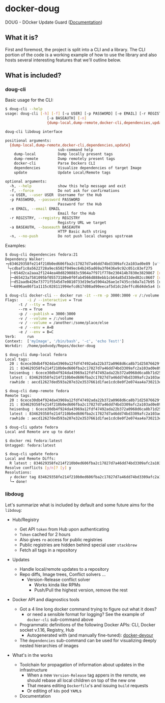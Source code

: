 # docker-doug
DOUG - DOcker Update Guard ([Documentation](https://shaded-enmity.github.io/docker-doug/))

## What it is?
First and foremost, the project is split into a CLI and a library. The CLI
portion of the code is a working example of how to use the library and also
hosts several interesting features that we'll outline below.

## What is included?

### doug-cli

Basic usage for the CLI:

```bash
$ doug-cli --help
usage: doug-cli [-h] [-f] [-u USER] [-p PASSWORD] [-e EMAIL] [-r REGISTRY]
                   [-a BASEAUTH] [-n]
                   {dump-local,dump-remote,docker-cli,dependencies,update} ...

doug-cli libdoug interface

positional arguments:
  {dump-local,dump-remote,docker-cli,dependencies,update}
                        sub-command help
    dump-local          Dump locally present tags
    dump-remote         Dump remotely present tags
    docker-cli          Parse Dockers CLI
    dependencies        Visualize dependencies of target Image
    update              Update Local/Remote tags

optional arguments:
  -h, --help            show this help message and exit
  -f, --force           Do not ask for confirmations
  -u USER, --user USER  Username for the Hub
  -p PASSWORD, --password PASSWORD
                        Password for the Hub
  -e EMAIL, --email EMAIL
                        Email for the Hub
  -r REGISTRY, --registry REGISTRY
                        Registry URL we target
  -a BASEAUTH, --baseauth BASEAUTH
                        HTTP Basic Auth string
  -n, --no-push         Do not push local changes upstream
``` 

Examples:
```bash
$ doug-cli dependencies fedora:21
Dependency Walker:
╺┬834629358fe214f210b0ed606fba2c17827d7a46dd74bd3309afc2a103ad0e89 [u'fedora:21', u'fedora:latest']
 └┬cdbaf1c8a5622728a9ec6502f049ec64b245ad69a3f0436e9c92c051c83ef275 
  ├─654d2ca2aaa2f1244ea40d8290883c5964a7f971f778e230414b7830e3829867 [u'pavelo/doug:1.0.3-1']
  ├─d65423a7581095bf05573180e0f0fab4566d888ebb1cb64a85d33ded02cc0607 [u'pavelo/doug:1.0.2']
  ├─d52aadb426e73771f5545d7e0810733d19e5a5904a26ae1e7435ccb8a7a17b95 [u'pavelo/doug:1.0.0', u'pavelo/doug:1.0.1']
  └─6896ae86f1a1115c028111994efcd617d08ad90eecaf5d1dc2deffcd6d4de5a4 [u'pavelo/doug:latest', u'pavelo/doug:1.0.3']

$ doug-cli docker-cli -- docker run -it --rm -p 3000:3000 -v /:/volume -v /another:/some/place/else -e A=B -e B=C myImage /bin/bash -c "echo Test!"
Flags:    -i / --interactive = True
	  -t / --tty = True
	  --rm = True
	  -p / --publish = 3000:3000
	  -v / --volume = /:/volume
	  -v / --volume = /another:/some/place/else
	  -e / --env = A=B
	  -e / --env = B=C
Verb:     run
Context:  ['myImage', '/bin/bash', '-c', 'echo Test!']
Workdir:  /home/podvody/Repos/docker-doug

$ doug-cli dump-local fedora
Local tags:
  20 : 6cece30db4f924da43969a12fdf47492ada22b372a0968d6ca8b71d25876629f
  21 : 834629358fe214f210b0ed606fba2c17827d7a46dd74bd3309afc2a103ad0e89
  heisenbug : 6cece30db4f924da43969a12fdf47492ada22b372a0968d6ca8b71d25876629f
  latest : 834629358fe214f210b0ed606fba2c17827d7a46dd74bd3309afc2a103ad0e89
  rawhide : aecd12627ded593a207e32e3537661d1fae1cdc8e0f2e074aa4a730213e5a953

$ doug-cli dump-remote fedora
Remote tags:
  20 : 6cece30db4f924da43969a12fdf47492ada22b372a0968d6ca8b71d25876629f
  21 : 834629358fe214f210b0ed606fba2c17827d7a46dd74bd3309afc2a103ad0e89
  heisenbug : 6cece30db4f924da43969a12fdf47492ada22b372a0968d6ca8b71d25876629f
  latest : 834629358fe214f210b0ed606fba2c17827d7a46dd74bd3309afc2a103ad0e89
  rawhide : aecd12627ded593a207e32e3537661d1fae1cdc8e0f2e074aa4a730213e5a953

$ doug-cli update fedora
Local and Remote are up to date!

$ docker rmi fedora:latest
Untagged: fedora:latest

$ doug-cli update fedora
Local and Remote Diffs:
  R latest : 834629358fe214f210b0ed606fba2c17827d7a46dd74bd3309afc2a103ad0e89
Resolve conflicts [y/n]? [y] y
Resolutions: 
  ┍ docker tag 834629358fe214f210b0ed606fba2c17827d7a46dd74bd3309afc2a103ad0e89 fedora:latest
  ╰╼ done! 
```


### libdoug

Let's summarize what is included by default and some future aims for the `libdoug`:

* Hub/Registry
  * Get API `token` from Hub upon authenticating
  * `Token` cached for 2 hours
  * Also gives `ro` access for public registries
  * Public registries are hidden behind special user `stackbrew`
  * Fetch all tags in a repository

* Updates
  * Handle local/remote updates to a repository
  * Repo diffs, Image trees, Conflict solvers ...
    * Version-Release conflict solver
      * Works kinda like RPMs
      * Push/Pull the highest version, remove the rest

* Docker API and diagnostics tools
  * Got a 4 line long docker command trying to figure out what it does?
    * or need a sensible format for logging? See the example of `docker-cli` sub-command above
  * Programmatic definitions of the following Docker APIs: CLI, Docker socket v.1.16, Registry, Hub
    * Autogenerated with (and manually fine-tuned): [docker-devour](https://github.com/shaded-enmity/docker-devour)
  * The `dependencies` sub-command can be used for visualizing deeply nested hierarchies of images

* What's in the works
  * Toolchain for propagation of information about updates in the infrastructure
    * When a new `Version-Release` tag appers in the remote, we should rebase all local children on top of the new one 
    * That means editing `Dockerfile`'s and issuing `build` requests
    * Or editing of `k8s` pod `YAML`s
  * Documentation


